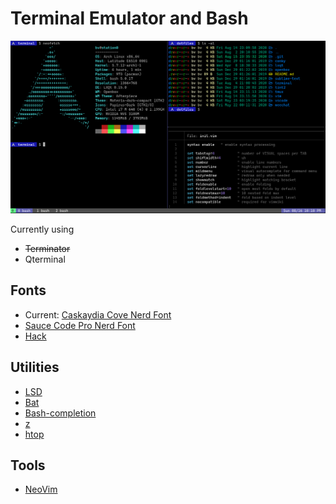 # Terminal Emulator and Bash

![Terminal](terminalss.png)

Currently using 
- ~~Terminator~~
- Qterminal

## Fonts
- Current: [Caskaydia Cove Nerd Font](https://github.com/ryanoasis/nerd-fonts/tree/master/patched-fonts/CascadiaCode)
- [Sauce Code Pro Nerd Font](https://github.com/ryanoasis/nerd-fonts/tree/master/patched-fonts/SourceCodePro)
- [Hack](https://github.com/ryanoasis/nerd-fonts/tree/master/patched-fonts/Hack)

## Utilities
- [LSD](https://github.com/Peltoche/lsd)
- [Bat](https://github.com/sharkdp/bat)
- [Bash-completion](https://github.com/scop/bash-completion)
- [z](https://github.com/rupa/z)
- [htop](https://hisham.hm/htop/)

## Tools
- [NeoVim](https://neovim.io)


